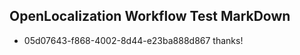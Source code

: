 ## OpenLocalization Workflow Test MarkDown
* 05d07643-f868-4002-8d44-e23ba888d867 thanks!

<!--HONumber=Jul16_HO2-->


